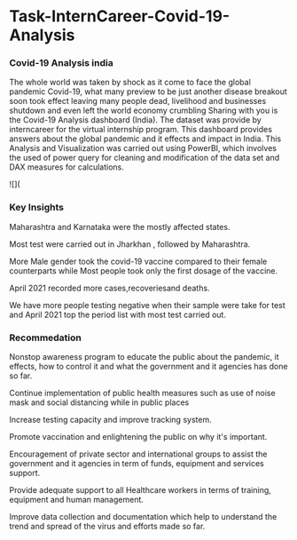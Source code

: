 # Task-InternCareer-Covid-19-Analysis
### Covid-19 Analysis india
The whole world was taken by shock as it come to face the global pandemic Covid-19, what many preview to be just another disease breakout soon took effect leaving many people dead, livelihood and businesses shutdown and even left the world economy crumbling 
Sharing with you is the Covid-19 Analysis dashboard (India). The dataset was provide by interncareer for the virtual internship program. This dashboard provides answers about the global pandemic and it effects and impact in India.
This Analysis and Visualization was carried out using PowerBI, which involves the used of power query for cleaning and modification of the data set and DAX measures for calculations.

![](
### Key Insights
Maharashtra and Karnataka were the mostly affected states.

Most test were carried out in Jharkhan , followed by Maharashtra.

More Male gender took the covid-19 vaccine compared to their female counterparts while Most people took only the first dosage of the vaccine.

April 2021 recorded more cases,recoveriesand deaths.

We have more people testing negative when their sample were take for test and April 2021 top the period list with most test carried out.

### Recommedation
Nonstop awareness program to educate the public about the pandemic, it effects, how to control it and what the government and it agencies has done so far.

Continue implementation of public health measures such as use of noise mask and social distancing while in public places

Increase testing capacity and improve tracking system.

Promote vaccination and enlightening the public on why it's important.

Encouragement of private sector and international groups to assist the government and it agencies in term of funds, equipment and services support.

Provide adequate support to all Healthcare workers in terms of training, equipment and human management.

Improve data collection and documentation which help to understand the trend and spread of the virus and efforts made so far.
